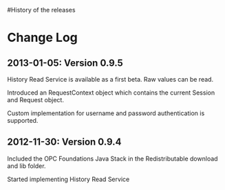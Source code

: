 #History of the releases
# Change Log #

## 2013-01-05: Version 0.9.5 ##

History Read Service is available as a first beta. Raw values can be read.

Introduced an RequestContext object which contains the current Session and Request object.

Custom implementation for username and password authentication is supported.

## 2012-11-30: Version 0.9.4 ##

Included the OPC Foundations Java Stack in the Redistributable download and lib folder.

Started implementing History Read Service